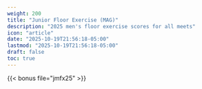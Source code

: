 ```yaml
---
weight: 200
title: "Junior Floor Exercise (MAG)"
description: "2025 men's floor exercise scores for all meets"
icon: "article"
date: "2025-10-19T21:56:18-05:00"
lastmod: "2025-10-19T21:56:18-05:00"
draft: false
toc: true
---
```


{{< bonus file="jmfx25" >}}